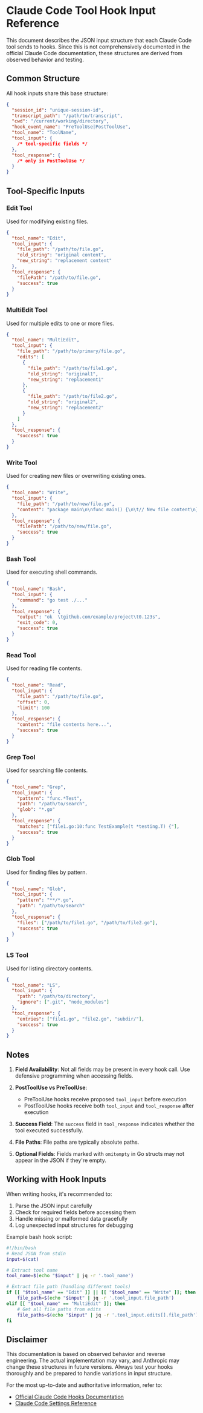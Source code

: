 # Claude Code Tool Hook Input Reference

This document describes the JSON input structure that each Claude Code tool sends to hooks. Since this is not comprehensively documented in the official Claude Code documentation, these structures are derived from observed behavior and testing.

## Common Structure

All hook inputs share this base structure:

```json
{
  "session_id": "unique-session-id",
  "transcript_path": "/path/to/transcript",
  "cwd": "/current/working/directory",
  "hook_event_name": "PreToolUse|PostToolUse",
  "tool_name": "ToolName",
  "tool_input": {
    /* tool-specific fields */
  },
  "tool_response": {
    /* only in PostToolUse */
  }
}
```

## Tool-Specific Inputs

### Edit Tool

Used for modifying existing files.

```json
{
  "tool_name": "Edit",
  "tool_input": {
    "file_path": "/path/to/file.go",
    "old_string": "original content",
    "new_string": "replacement content"
  },
  "tool_response": {
    "filePath": "/path/to/file.go",
    "success": true
  }
}
```

### MultiEdit Tool

Used for multiple edits to one or more files.

```json
{
  "tool_name": "MultiEdit",
  "tool_input": {
    "file_path": "/path/to/primary/file.go",
    "edits": [
      {
        "file_path": "/path/to/file1.go",
        "old_string": "original1",
        "new_string": "replacement1"
      },
      {
        "file_path": "/path/to/file2.go",
        "old_string": "original2",
        "new_string": "replacement2"
      }
    ]
  },
  "tool_response": {
    "success": true
  }
}
```

### Write Tool

Used for creating new files or overwriting existing ones.

```json
{
  "tool_name": "Write",
  "tool_input": {
    "file_path": "/path/to/new/file.go",
    "content": "package main\n\nfunc main() {\n\t// New file content\n}"
  },
  "tool_response": {
    "filePath": "/path/to/new/file.go",
    "success": true
  }
}
```

### Bash Tool

Used for executing shell commands.

```json
{
  "tool_name": "Bash",
  "tool_input": {
    "command": "go test ./..."
  },
  "tool_response": {
    "output": "ok  \tgithub.com/example/project\t0.123s",
    "exit_code": 0,
    "success": true
  }
}
```

### Read Tool

Used for reading file contents.

```json
{
  "tool_name": "Read",
  "tool_input": {
    "file_path": "/path/to/file.go",
    "offset": 0,
    "limit": 100
  },
  "tool_response": {
    "content": "file contents here...",
    "success": true
  }
}
```

### Grep Tool

Used for searching file contents.

```json
{
  "tool_name": "Grep",
  "tool_input": {
    "pattern": "func.*Test",
    "path": "/path/to/search",
    "glob": "*.go"
  },
  "tool_response": {
    "matches": ["file1.go:10:func TestExample(t *testing.T) {"],
    "success": true
  }
}
```

### Glob Tool

Used for finding files by pattern.

```json
{
  "tool_name": "Glob",
  "tool_input": {
    "pattern": "**/*.go",
    "path": "/path/to/search"
  },
  "tool_response": {
    "files": ["/path/to/file1.go", "/path/to/file2.go"],
    "success": true
  }
}
```

### LS Tool

Used for listing directory contents.

```json
{
  "tool_name": "LS",
  "tool_input": {
    "path": "/path/to/directory",
    "ignore": [".git", "node_modules"]
  },
  "tool_response": {
    "entries": ["file1.go", "file2.go", "subdir/"],
    "success": true
  }
}
```

## Notes

1. **Field Availability**: Not all fields may be present in every hook call. Use defensive programming when accessing fields.

2. **PostToolUse vs PreToolUse**:

   - PreToolUse hooks receive proposed `tool_input` before execution
   - PostToolUse hooks receive both `tool_input` and `tool_response` after execution

3. **Success Field**: The `success` field in `tool_response` indicates whether the tool executed successfully.

4. **File Paths**: File paths are typically absolute paths.

5. **Optional Fields**: Fields marked with `omitempty` in Go structs may not appear in the JSON if they're empty.

## Working with Hook Inputs

When writing hooks, it's recommended to:

1. Parse the JSON input carefully
2. Check for required fields before accessing them
3. Handle missing or malformed data gracefully
4. Log unexpected input structures for debugging

Example bash hook script:

```bash
#!/bin/bash
# Read JSON from stdin
input=$(cat)

# Extract tool name
tool_name=$(echo "$input" | jq -r '.tool_name')

# Extract file path (handling different tools)
if [[ "$tool_name" == "Edit" ]] || [[ "$tool_name" == "Write" ]]; then
    file_path=$(echo "$input" | jq -r '.tool_input.file_path')
elif [[ "$tool_name" == "MultiEdit" ]]; then
    # Get all file paths from edits
    file_paths=$(echo "$input" | jq -r '.tool_input.edits[].file_path')
fi
```

## Disclaimer

This documentation is based on observed behavior and reverse engineering. The actual implementation may vary, and Anthropic may change these structures in future versions. Always test your hooks thoroughly and be prepared to handle variations in input structure.

For the most up-to-date and authoritative information, refer to:

- [Official Claude Code Hooks Documentation](https://docs.anthropic.com/en/docs/claude-code/hooks)
- [Claude Code Settings Reference](https://docs.anthropic.com/en/docs/claude-code/settings)

